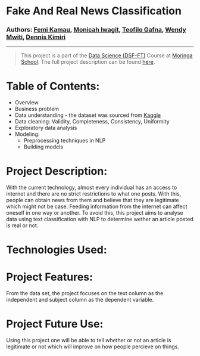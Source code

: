 # **Fake And Real News Classification**

### Authors: [Femi Kamau](https://www.github.com/ctrl-Karugu), [Monicah Iwagit](https://github.com/Okodoimonicah), [Teofilo Gafna](https://github.com/teofizzy), [Wendy Mwiti](), [Dennis Kimiri]()

---

> This project is a part of the [Data Science (DSF-FT)](https://moringaschool.com/courses/data-science-course/) Course at [Moringa School](https://moringaschool.com/). The full project description can be found [here](https://github.com/learn-co-curriculum/dsc-phase-4-project-v2-3).

# Table of Contents: 
* Overview
* Business problem
* Data understanding - the dataset was sourced from [Kaggle](https://www.kaggle.com/datasets/clmentbisaillon/fake-and-real-news-dataset)
* Data cleaning: Validity, Completeness, Consistency, Uniformity
* Exploratory data analysis
* Modeling:
    * Preprocessing techniques in NLP
    * Building models
    
    

# Project Description:
With the current technology, almost every individual has an access to internet and there are no strict restrictions to what one posts. 
With this, people can obtain news from them and believe that they are legitimate which might not be case.
Feeding information from the internet can affect oneself in one way or another.
To avoid this, this project aims to analyse data using text classification with NLP to determine wether an article posted is real or not.
    

# Technologies Used:
    
    
    
    


# Project Features:
From the data set, the project focuses on the text column as the independent and subject column as the dependent variable.
    


# Project Future Use:
Using this project one will be able to tell whether or not an article is legitimate or not which will improve on how people percieve on things.

